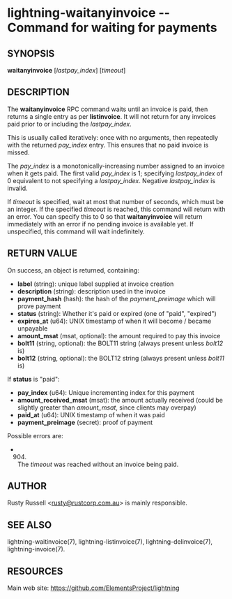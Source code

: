 lightning-waitanyinvoice -- Command for waiting for payments
============================================================

SYNOPSIS
--------

**waitanyinvoice** [*lastpay\_index*] [*timeout*]

DESCRIPTION
-----------

The **waitanyinvoice** RPC command waits until an invoice is paid, then
returns a single entry as per **listinvoice**. It will not return for
any invoices paid prior to or including the *lastpay\_index*.

This is usually called iteratively: once with no arguments, then
repeatedly with the returned *pay\_index* entry. This ensures that no
paid invoice is missed.

The *pay\_index* is a monotonically-increasing number assigned to an
invoice when it gets paid. The first valid *pay\_index* is 1; specifying
*lastpay\_index* of 0 equivalent to not specifying a *lastpay\_index*.
Negative *lastpay\_index* is invalid.

If *timeout* is specified, wait at most that number of seconds, which
must be an integer.
If the specified *timeout* is reached, this command will return with an
error.
You can specify this to 0 so that **waitanyinvoice** will return
immediately with an error if no pending invoice is available yet.
If unspecified, this command will wait indefinitely.

RETURN VALUE
------------

[comment]: # (GENERATE-FROM-SCHEMA-START)
On success, an object is returned, containing:

- **label** (string): unique label supplied at invoice creation
- **description** (string): description used in the invoice
- **payment\_hash** (hash): the hash of the *payment\_preimage* which will prove payment
- **status** (string): Whether it's paid or expired (one of "paid", "expired")
- **expires\_at** (u64): UNIX timestamp of when it will become / became unpayable
- **amount\_msat** (msat, optional): the amount required to pay this invoice
- **bolt11** (string, optional): the BOLT11 string (always present unless *bolt12* is)
- **bolt12** (string, optional): the BOLT12 string (always present unless *bolt11* is)

If **status** is "paid":

  - **pay\_index** (u64): Unique incrementing index for this payment
  - **amount\_received\_msat** (msat): the amount actually received (could be slightly greater than *amount\_msat*, since clients may overpay)
  - **paid\_at** (u64): UNIX timestamp of when it was paid
  - **payment\_preimage** (secret): proof of payment

[comment]: # (GENERATE-FROM-SCHEMA-END)

Possible errors are:

* 904.
  The *timeout* was reached without an invoice being paid.

AUTHOR
------

Rusty Russell <<rusty@rustcorp.com.au>> is mainly responsible.

SEE ALSO
--------

lightning-waitinvoice(7), lightning-listinvoice(7),
lightning-delinvoice(7), lightning-invoice(7).

RESOURCES
---------

Main web site: <https://github.com/ElementsProject/lightning>

[comment]: # ( SHA256STAMP:86e3d74f12d2997b7960a0d0732ff51422af6dc9851134e216723b1497bc0573)
